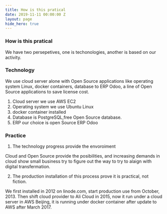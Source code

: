 ```yaml
---
title: How is this pratical
date: 2019-11-11 00:00:00 Z
layout: page
hide_hero: true
---
```


### How is this pratical

We have two persepetives, one is techonologies, another is based on our activity.

### Technology

We use cloud server alone with Open Source applications like operating system Linux, docker containers, database to ERP Odoo, a line of Open Source applications to save license cost.

1. Cloud server we use AWS EC2
2. Operating system we use Ubuntu Linux
3. docker container installed
4. Database is PostgreSQL,free Open Source database.
5. ERP our choice  is open Source ERP Odoo 

### Practice

1) The technology progress provide the envoroiment

Cloud and Open Source provide the posibilities, and  increasing demands in cloud show small business try to figure out the way to try to alaign with digital transfermation. 

2) The production installation of this process prove it is practical, not fiction. 

We first installed in 2012 on linode.com, start production use from October, 2013. Then shift cloud provider to Ali Cloud in 2015, now it run under a cloud server in AWS Beijing, it is running under docker container after update to AWS after March 2017.

